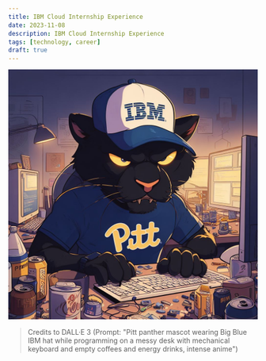 ```yaml
---
title: IBM Cloud Internship Experience
date: 2023-11-08
description: IBM Cloud Internship Experience
tags: [technology, career]
draft: true
---
```


![“Pitt panther mascot wearing Big Blue IBM hat while programming on a messy desk with mechanical keyboard and empty coffees and energy drinks, intense anime”](./img/pitt-panther-mascot-wearing-big-blue-ibm-hat-while-programming-on-a-messy-desk-with-mechanical-keyboard-and-empty-coffees-and-energy-drinks-intense-anime.jpg)

> Credits to DALL·E 3 (Prompt: "Pitt panther mascot wearing Big Blue IBM hat while programming on a messy desk with mechanical keyboard and empty coffees and energy drinks, intense anime")
